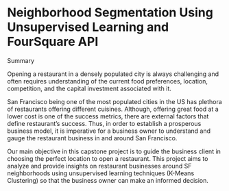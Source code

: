 # Neighborhood Segmentation Using Unsupervised Learning and FourSquare API

Summary

Opening a restaurant in a densely populated city is always challenging and often requires understanding of the current food preferences, location, competition, and the capital investment associated with it. 

San Francisco being one of the most populated cities in the US has plethora of restaurants offering different cuisines. Although, offering great food at a lower cost is one of the success metrics, there are external factors that define restaurant’s success. Thus, in order to establish a prosperous business model, it is imperative for a business owner to understand and gauge the restaurant business in and around San Francisco. 

Our main objective in this capstone project is to guide the business client in choosing the perfect location to open a restaurant. This project aims to analyze and provide insights on restaurant businesses around SF neighborhoods using unsupervised learning techniques (K-Means Clustering) so that the business owner can make an informed decision. 
